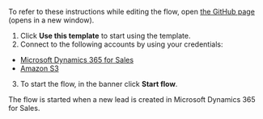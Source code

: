 To refer to these instructions while editing the flow, open [the GitHub page](https://github.com/ot4i/app-connect-templates/blob/main/resources/markdown/Creates%20an%20object%20in%20Amazon%20S3%20when%20a%20new%20lead%20is%20created%20in%20Microsoft%20Dynamics%20365_instructions.md) (opens in a new window).

1.	Click **Use this template** to start using the template.
2.	Connect to the following accounts by using your credentials:
   - [Microsoft Dynamics 365 for Sales](https://ibm.biz/acmsdynamicssales)
   - [Amazon S3](https://ibm.biz/acamazons3)

3.	To start the flow, in the banner click **Start flow**.

The flow is started when a new lead is created in Microsoft Dynamics 365 for Sales.
